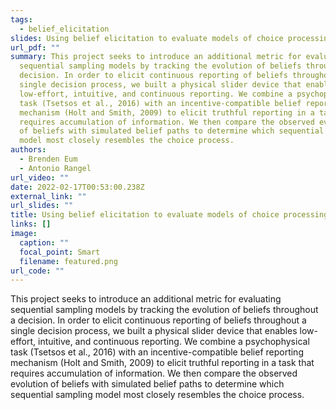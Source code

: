 ```yaml
---
tags:
  - belief_elicitation
slides: Using belief elicitation to evaluate models of choice processing
url_pdf: ""
summary: This project seeks to introduce an additional metric for evaluating
  sequential sampling models by tracking the evolution of beliefs throughout a
  decision. In order to elicit continuous reporting of beliefs throughout a
  single decision process, we built a physical slider device that enables
  low-effort, intuitive, and continuous reporting. We combine a psychophysical
  task (Tsetsos et al., 2016) with an incentive-compatible belief reporting
  mechanism (Holt and Smith, 2009) to elicit truthful reporting in a task that
  requires accumulation of information. We then compare the observed evolution
  of beliefs with simulated belief paths to determine which sequential sampling
  model most closely resembles the choice process.
authors:
  - Brenden Eum
  - Antonio Rangel
url_video: ""
date: 2022-02-17T00:53:00.238Z
external_link: ""
url_slides: ""
title: Using belief elicitation to evaluate models of choice processing
links: []
image:
  caption: ""
  focal_point: Smart
  filename: featured.png
url_code: ""
---
```


This project seeks to introduce an additional metric for evaluating sequential sampling models by tracking the evolution of beliefs throughout a decision. In order to elicit continuous reporting of beliefs throughout a single decision process, we built a physical slider device that enables low-effort, intuitive, and continuous reporting. We combine a psychophysical task (Tsetsos et al., 2016) with an incentive-compatible belief reporting mechanism (Holt and Smith, 2009) to elicit truthful reporting in a task that requires accumulation of information. We then compare the observed evolution of beliefs with simulated belief paths to determine which sequential sampling model most closely resembles the choice process.